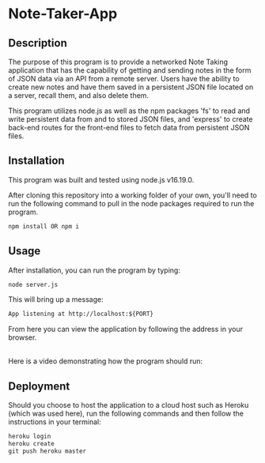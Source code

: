 # Note-Taker-App

## Description

The purpose of this program is to provide a networked Note Taking application that has the capability of getting and sending notes in the form of JSON data via an API from a remote server. Users have the ability to create new notes and have them saved in a persistent JSON file located on a server, recall them, and also delete them.

This program utilizes node.js as well as the npm packages 'fs' to read and write persistent data from and to stored JSON files, and 'express' to create back-end routes for the front-end files to fetch data from persistent JSON files.

## Installation

This program was built and tested using node.js v16.19.0.

After cloning this repository into a working folder of your own, you'll need to run the following command to pull in the node packages required to run the program.

```md
npm install OR npm i
```

## Usage

After installation, you can run the program by typing:

```md
node server.js
```

This will bring up a message:

```md
App listening at http://localhost:${PORT}
```

From here you can view the application by following the address in your browser.

<br>
Here is a video demonstrating how the program should run:


## Deployment

Should you choose to host the application to a cloud host such as Heroku (which was used here), run the following commands and then follow the instructions in your terminal:

```md
heroku login
heroku create
git push heroku master
```
